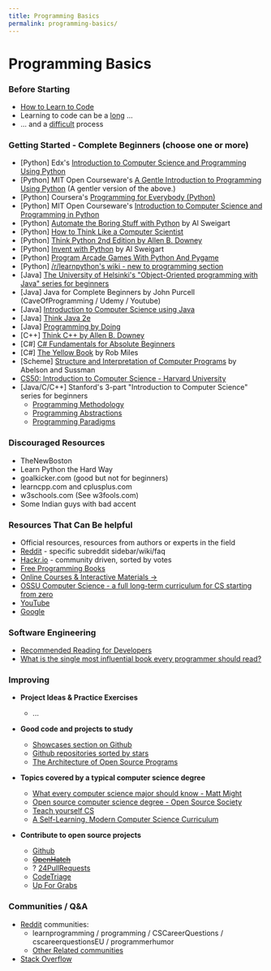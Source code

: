 ```yaml
---
title: Programming Basics
permalink: programming-basics/
---
```


# Programming Basics

### **Before Starting**

- [How to Learn to Code](https://www.youtube.com/watch?v=mvK0UzFNw1Q)
- Learning to code can be a [long](http://norvig.com/21-days.html) ...
- ... and a [difficult](https://www.thinkful.com/blog/why-learning-to-code-is-so-damn-hard/) process

### **Getting Started - Complete Beginners** (choose one or more)

- \[Python\] Edx's [Introduction to Computer Science and Programming Using Python][python-mit-intro]
- \[Python\] MIT Open Courseware's [A Gentle Introduction to Programming Using Python][python-mit-gentle] (A gentler version of the above.)
- \[Python\] Coursera's [Programming for Everybody (Python)][python-coursera]
- \[Python\] MIT Open Courseware's [Introduction to Computer Science and Programming in Python](https://ocw.mit.edu/courses/electrical-engineering-and-computer-science/6-0001-introduction-to-computer-science-and-programming-in-python-fall-2016/)
- \[Python\] [Automate the Boring Stuff with Python](http://automatetheboringstuff.com/) by Al Sweigart
- \[Python\] [How to Think Like a Computer Scientist][python-think-cs-3]
- \[Python\] [Think Python 2nd Edition by Allen B. Downey][python-think-2e]
- \[Python\] [Invent with Python](https://inventwithpython.com) by Al Sweigart
- \[Python\] [Program Arcade Games With Python And Pygame](http://programarcadegames.com/)
- \[Python\] [/r/learnpython's wiki - new to programming section](https://www.reddit.com/r/learnpython/wiki/index#wiki_new_to_programming.3F)
- \[Java\] [The University of Helsinki's "Object-Oriented programming with Java" series for beginners](https://java-programming.mooc.fi/)
- \[Java\] Java for Complete Beginners by John Purcell (CaveOfProgramming / Udemy / Youtube)
- \[Java\] [Introduction to Computer Science using Java](http://chortle.ccsu.edu/java5/index.html)
- \[Java\] [Think Java 2e](https://greenteapress.com/wp/think-java-2e/)
- \[Java\] [Programming by Doing](http://programmingbydoing.com/)
- \[C++\] [Think C++ by Allen B. Downey](http://greenteapress.com/thinkcpp/index.html)
- \[C#\] [C# Fundamentals for Absolute Beginners](https://channel9.msdn.com/Series/CSharp-Fundamentals-for-Absolute-Beginners)
- \[C#\] [The Yellow Book](http://www.csharpcourse.com/) by Rob Miles
- \[Scheme\] [Structure and Interpretation of Computer Programs](http://mitpress.mit.edu/sicp/) by Abelson and Sussman
- [CS50: Introduction to Computer Science - Harvard University](https://cs50.harvard.edu/)
- [Java/C/C++] Stanford's 3-part "Introduction to Computer Science" series for beginners
  - [Programming Methodology][stan-methodology]
  - [Programming Abstractions][stan-abstractions]
  - [Programming Paradigms][stan-paradigms]

[python-mit-intro]: https://www.edx.org/course/introduction-to-computer-science-and-programming-7
[python-mit-gentle]: http://ocw.mit.edu/courses/electrical-engineering-and-computer-science/6-189-a-gentle-introduction-to-programming-using-python-january-iap-2011/
[python-coursera]: https://www.coursera.org/course/pythonlearn
[python-think-cs-3]: http://www.openbookproject.net/thinkcs/python/english3e/
[python-think-2e]: https://greenteapress.com/wp/think-python-2e/
[stan-methodology]: https://see.stanford.edu/Course/CS106A
[stan-abstractions]: https://see.stanford.edu/Course/CS106B
[stan-paradigms]: https://see.stanford.edu/Course/CS107

### **Discouraged Resources**

- TheNewBoston
- Learn Python the Hard Way
- goalkicker.com (good but not for beginners)
- learncpp.com and cplusplus.com
- w3schools.com (See w3fools.com)
- Some Indian guys with bad accent

### **Resources That Can Be helpful**

- Official resources, resources from authors or experts in the field
- [Reddit](https://reddit.com) - specific subreddit sidebar/wiki/faq
- [Hackr.io](https://hackr.io) - community driven, sorted by votes
- [Free Programming Books](https://github.com/EbookFoundation/free-programming-books/blob/master/books/free-programming-books.md)
- [Online Courses & Interactive Materials ->](_res_online_interactive.md)
- [OSSU Computer Science - a full long-term curriculum for CS starting from zero](https://github.com/open-source-society/computer-science)
- [YouTube](https://youtube.com)
- [Google](https://google.com)

### **Software Engineering**

- [Recommended Reading for Developers](https://blog.codinghorror.com/recommended-reading-for-developers/)
- [What is the single most influential book every programmer should read?](https://stackoverflow.com/questions/1711/what-is-the-single-most-influential-book-every-programmer-should-read)

### **Improving**

- **Project Ideas & Practice Exercises**

  - ...

- **Good code and projects to study**

  - [Showcases section on Github](https://github.com/showcases)
  - [Github repositories sorted by stars](https://github.com/search?o=desc&q=stars%3A%3E1&s=stars&type=Repositories)
  - [The Architecture of Open Source Programs](http://aosabook.org/en/index.html)

- **Topics covered by a typical computer science degree**

  - [What every computer science major should know - Matt Might](http://matt.might.net/articles/what-cs-majors-should-know/)
  - [Open source computer science degree - Open Source Society](https://github.com/open-source-society/computer-science)
  - [Teach yourself CS](https://teachyourselfcs.com/)
  - [A Self-Learning, Modern Computer Science Curriculum](https://functionalcs.github.io/curriculum/)

- **Contribute to open source projects**
  - [Github](https://github.com)
  - ~~[OpenHatch](https://openhatch.org/)~~
  - ? [24PullRequests](https://24pullrequests.com/)
  - [CodeTriage](https://www.codetriage.com/)
  - [Up For Grabs](http://up-for-grabs.net/)

### **Communities / Q&A**

- [Reddit](https://reddit.com) communities:
  - learnprogramming / programming / CSCareerQuestions / cscareerquestionsEU / programmerhumor
  - [Other Related communities](https://www.reddit.com/r/learnprogramming/wiki/index#wiki_related_communities)
- [Stack Overflow](https://stackoverflow.com)
